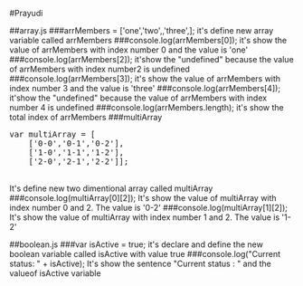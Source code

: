 #Prayudi

##array.js
###arrMembers = ['one','two',,'three',]; 
it's define new array variable called arrMembers
###console.log(arrMembers[0]); 
it's show the value of arrMembers with index number 0 and the value is 'one'
###console.log(arrMembers[2]); 
it'show the "undefined" because the value of arrMembers with index number2 is undefined
###console.log(arrMembers[3]); 
it's show the value of arrMembers with index number 3 and the value is 'three'
###console.log(arrMembers[4]); 
it'show the "undefined" because the value of arrMembers with index number 4 is undefined
###console.log(arrMembers.length); 
it's show the total index of arrMembers
###multiArray
<pre>var multiArray = [
	['0-0','0-1','0-2'],
	['1-0','1-1','1-2'],
	['2-0','2-1','2-2']];</pre> 
<br> It's define new two dimentional array called multiArray <br>
###console.log(multiArray[0][2]);
It's show the value of multiArray with index number 0 and 2. The value is '0-2'
###console.log(multiArray[1][2]);
It's show the value of multiArray with index number 1 and 2. The value is '1-2'

##boolean.js
###var isActive = true;
it's declare and define the new boolean variable called isActive with value true
###console.log("Current status: " + isActive);
It's show the sentence "Current status : " and the valueof isActive variable













